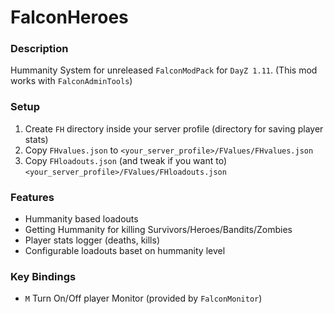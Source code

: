 # FalconHeroes

### Description
Hummanity System for unreleased `FalconModPack` for `DayZ 1.11`.
(This mod works with `FalconAdminTools`)

### Setup
1. Create `FH` directory inside your server profile (directory for saving player stats)
2. Copy `FHvalues.json` to `<your_server_profile>/FValues/FHvalues.json`
3. Copy `FHloadouts.json` (and tweak if you want to) `<your_server_profile>/FValues/FHloadouts.json`

### Features
- Hummanity based loadouts
- Getting Hummanity for killing Survivors/Heroes/Bandits/Zombies
- Player stats logger (deaths, kills)
- Configurable loadouts baset on hummanity level

### Key Bindings
- `M` Turn On/Off player Monitor (provided by `FalconMonitor`)

